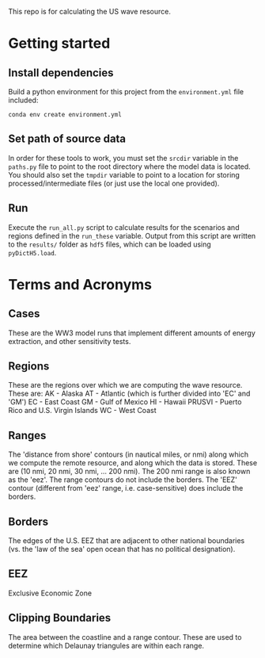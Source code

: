 This repo is for calculating the US wave resource.

Getting started
==========

## Install dependencies

Build a python environment for this project from the `environment.yml` file included:

    conda env create environment.yml

## Set path of source data

In order for these tools to work, you must set the `srcdir` variable in the `paths.py` file to point to the root directory where the model data is located. You should also set the `tmpdir` variable to point to a location for storing processed/intermediate files (or just use the local one provided).

## Run

Execute the `run_all.py` script to calculate results for the scenarios and regions defined in the `run_these` variable. Output from this script are written to the `results/` folder as `hdf5` files, which can be loaded using `pyDictH5.load`.


Terms and Acronyms
=======

## Cases
These are the WW3 model runs that implement different amounts of energy extraction, and other sensitivity tests.

## Regions
These are the regions over which we are computing the wave resource. These are:
    AK - Alaska
    AT - Atlantic (which is further divided into 'EC' and 'GM')
    EC - East Coast
    GM - Gulf of Mexico
    HI - Hawaii
    PRUSVI - Puerto Rico and U.S. Virgin Islands
    WC - West Coast

## Ranges
The 'distance from shore' contours (in nautical miles, or nmi) along which we compute the remote resource, and along which the data is stored. These are (10 nmi, 20 nmi, 30 nmi, ... 200 nmi). The 200 nmi range is also known as the 'eez'. The range contours do not include the borders. The 'EEZ' contour (different from 'eez' range, i.e. case-sensitive) does include the borders.

## Borders
The edges of the U.S. EEZ that are adjacent to other national boundaries (vs. the 'law of the sea' open ocean that has no political designation).

## EEZ
Exclusive Economic Zone

## Clipping Boundaries
The area between the coastline and a range contour. These are used to determine which Delaunay triangules are within each range.
